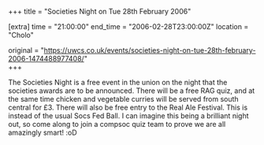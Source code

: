 +++
title = "Societies Night on Tue 28th February 2006"

[extra]
time = "21:00:00"
end_time = "2006-02-28T23:00:00Z"
location = "Cholo"

original = "https://uwcs.co.uk/events/societies-night-on-tue-28th-february-2006-1474488977408/"    
+++

The Societies Night is a free event in the union on the night that the societies awards are to be announced. There will be a free RAG quiz, and at the same time chicken and vegetable curries will be served from south central for £3. There will also be free entry to the Real Ale Festival. This is instead of the usual Socs Fed Ball. I can imagine this being a brilliant night out, so come along to join a compsoc quiz team to prove we are all amazingly smart\! :oD

